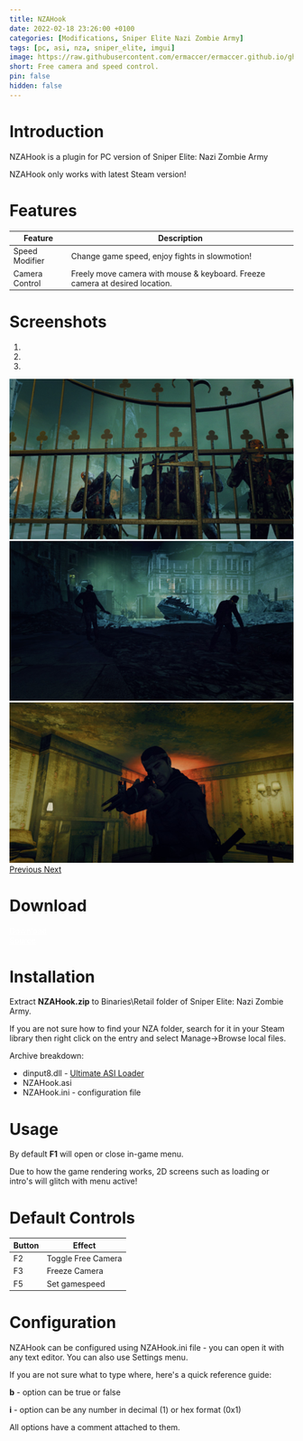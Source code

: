 ```yaml
---
title: NZAHook
date: 2022-02-18 23:26:00 +0100
categories: [Modifications, Sniper Elite Nazi Zombie Army]
tags: [pc, asi, nza, sniper_elite, imgui]   
image: https://raw.githubusercontent.com/ermaccer/ermaccer.github.io/gh-pages/assets/mods/nza/nzahook/1.jpg
short: Free camera and speed control.
pin: false
hidden: false
---
```


# Introduction
NZAHook is a plugin for PC version of Sniper Elite: Nazi Zombie Army

<div class="alert bg-dark">
 NZAHook only works with latest Steam version!
</div>


# Features

| Feature | Description |
| --- | --- |
|Speed Modifier| Change game speed, enjoy fights in slowmotion!  |
|Camera Control| Freely move camera with mouse & keyboard. Freeze camera at desired location. |



# Screenshots

<div id="carouselScreenshots" class="carousel slide" data-ride="carousel">
  <ol class="carousel-indicators">
    <li data-target="#carouselScreenshots" data-slide-to="0" class="active"></li>
    <li data-target="#carouselScreenshots" data-slide-to="1"></li>
    <li data-target="#carouselScreenshots" data-slide-to="2"></li>
  </ol>
  <div class="carousel-inner">
    <div class="carousel-item active">
      <img class="d-block w-100" src="https://raw.githubusercontent.com/ermaccer/ermaccer.github.io/gh-pages/assets/mods/nza/nzahook/1.jpg">
    </div>
    <div class="carousel-item">
      <img class="d-block w-100" src="https://raw.githubusercontent.com/ermaccer/ermaccer.github.io/gh-pages/assets/mods/nza/nzahook/2.jpg">
    </div>
    <div class="carousel-item">
      <img class="d-block w-100" src="https://raw.githubusercontent.com/ermaccer/ermaccer.github.io/gh-pages/assets/mods/nza/nzahook/3.jpg">
    </div>
  </div>
  <a class="carousel-control-prev" href="#carouselScreenshots" role="button" data-slide="prev">
    <span class="carousel-control-prev-icon" aria-hidden="true"></span>
    <span class="sr-only">Previous</span>
  </a>
  <a class="carousel-control-next" href="#carouselScreenshots" role="button" data-slide="next">
    <span class="carousel-control-next-icon" aria-hidden="true"></span>
    <span class="sr-only">Next</span>
  </a>
</div>

# Download

<a class="btn btn-block btn-dark bg-dark text-gray btn-lg" style="color: white;" href="https://github.com/ermaccer/NZAHook/releases/latest/download/NZAHook.zip" role="button">
<i class="fas fa-download"></i>
Download
</a>
<br>
<a class="btn btn-block btn-dark bg-dark text-gray btn-lg" style="color: white;" href="https://github.com/ermaccer/NZAHook/" role="button">
<i class="fab fa-github"></i>
Source
</a>


# Installation 

Extract **NZAHook.zip** to Binaries\Retail folder of Sniper Elite: Nazi Zombie Army.

If you are not sure how to find your NZA folder, search for it in your Steam library then right click on the entry and select Manage->Browse local files.

Archive breakdown:

 - dinput8.dll - [Ultimate ASI Loader](https://github.com/ThirteenAG/Ultimate-ASI-Loader/)
 - NZAHook.asi 
 - NZAHook.ini - configuration file


# Usage

 By default **F1** will open or close in-game menu.


<div class="alert bg-dark">
 Due to how the game rendering works, 2D screens such as loading or intro's will glitch with menu active!
</div>



# Default Controls

| Button | Effect |
| --- | --- |
| F2 | Toggle Free Camera |
| F3 | Freeze Camera |
| F5 | Set gamespeed |

# Configuration

NZAHook can be configured using NZAHook.ini file - you can open it with any text editor.
You can also use Settings menu.


If you are not sure what to type where, here's a quick reference guide:

**b** - option can be true or false

**i** - option can be any number in decimal (1) or hex format (0x1)

All options have a comment attached to them.



